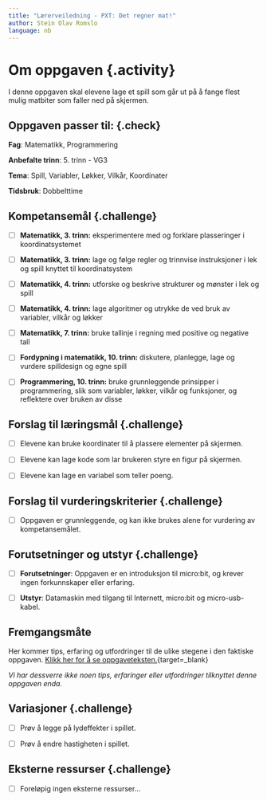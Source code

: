 ```yaml
---
title: "Lærerveiledning - PXT: Det regner mat!"
author: Stein Olav Romslo
language: nb
---
```



# Om oppgaven {.activity}

I denne oppgaven skal elevene lage et spill som går ut på å fange flest mulig
matbiter som faller ned på skjermen.

## Oppgaven passer til: {.check}

__Fag__: Matematikk, Programmering

__Anbefalte trinn__: 5. trinn - VG3

__Tema__: Spill, Variabler, Løkker, Vilkår, Koordinater

__Tidsbruk__: Dobbelttime

## Kompetansemål {.challenge}

- [ ] __Matematikk, 3. trinn:__ eksperimentere med og forklare plasseringer i koordinatsystemet

- [ ] __Matematikk, 3. trinn:__ lage og følge regler og trinnvise instruksjoner i lek og spill knyttet til koordinatsystem

- [ ] __Matematikk, 4. trinn:__ utforske og beskrive strukturer og mønster i lek og spill

- [ ] __Matematikk, 4. trinn:__ lage algoritmer og utrykke de ved bruk av variabler, vilkår og løkker

- [ ] __Matematikk, 7. trinn:__ bruke tallinje i regning med positive og negative tall

- [ ] __Fordypning i matematikk, 10. trinn:__ diskutere, planlegge, lage og vurdere spilldesign og egne spill

- [ ] __Programmering, 10. trinn:__ bruke grunnleggende prinsipper i programmering, slik som variabler, løkker, vilkår og funksjoner, og reflektere over bruken av disse

## Forslag til læringsmål {.challenge}

- [ ] Elevene kan bruke koordinater til å plassere elementer på skjermen.

- [ ] Elevene kan lage kode som lar brukeren styre en figur på skjermen.

- [ ] Elevene kan lage en variabel som teller poeng.

## Forslag til vurderingskriterier {.challenge}

- [ ] Oppgaven er grunnleggende, og kan ikke brukes alene for vurdering av
  kompetansemålet.

## Forutsetninger og utstyr {.challenge}

- [ ] __Forutsetninger__: Oppgaven er en introduksjon til micro:bit, og krever
  ingen forkunnskaper eller erfaring.

- [ ] __Utstyr__: Datamaskin med tilgang til Internett, micro:bit og
  micro-usb-kabel.

## Fremgangsmåte

Her kommer tips, erfaring og utfordringer til de ulike stegene i den faktiske
oppgaven. [Klikk her for å se
oppgaveteksten.](../pxt_det_regner_mat/det_regner_mat.html){target=_blank}

_Vi har dessverre ikke noen tips, erfaringer eller utfordringer tilknyttet denne
oppgaven enda._

## Variasjoner {.challenge}

- [ ] Prøv å legge på lydeffekter i spillet.

- [ ] Prøv å endre hastigheten i spillet.

## Eksterne ressurser {.challenge}

- [ ] Foreløpig ingen eksterne ressurser...
